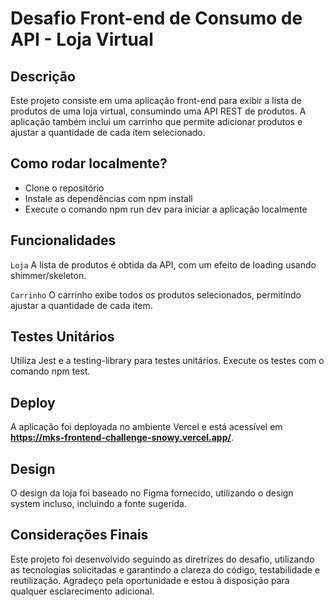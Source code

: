 # Desafio Front-end de Consumo de API - Loja Virtual

## Descrição

Este projeto consiste em uma aplicação front-end para exibir a lista de produtos de uma loja virtual, consumindo uma API REST de produtos. A aplicação também inclui um carrinho que permite adicionar produtos e ajustar a quantidade de cada item selecionado.

## Como rodar localmente?

- Clone o repositório
- Instale as dependências com npm install
- Execute o comando npm run dev para iniciar a aplicação localmente

## Funcionalidades

`Loja`
A lista de produtos é obtida da API, com um efeito de loading usando shimmer/skeleton.

`Carrinho`
O carrinho exibe todos os produtos selecionados, permitindo ajustar a quantidade de cada item.

## Testes Unitários

Utiliza Jest e a testing-library para testes unitários. Execute os testes com o comando npm test.

## Deploy

A aplicação foi deployada no ambiente Vercel e está acessível em **https://mks-frontend-challenge-snowy.vercel.app/**.

## Design

O design da loja foi baseado no Figma fornecido, utilizando o design system incluso, incluindo a fonte sugerida.

## Considerações Finais

Este projeto foi desenvolvido seguindo as diretrizes do desafio, utilizando as tecnologias solicitadas e garantindo a clareza do código, testabilidade e reutilização. Agradeço pela oportunidade e estou à disposição para qualquer esclarecimento adicional.
